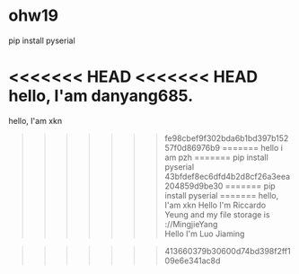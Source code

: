 # ohw19

pip install pyserial

<<<<<<< HEAD
<<<<<<< HEAD
hello, I'am danyang685.
=======
hello, I'am xkn
>>>>>>> fe98cbef9f302bda6b1bd397b15257f0d86976b9
=======
hello i am pzh
=======
pip install pyserial 
>>>>>>> 43bfdef8ec6dfd4b2d8cf26a3eea204859d9be30
=======
pip install pyserial
=======
hello, I'am xkn
Hello I'm Riccardo Yeung and my file storage is ://MingjieYang  
Hello I'm Luo Jiaming

>>>>>>> 413660379b30600d74bd398f2ff109e6e341ac8d

